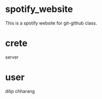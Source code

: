 # spotify_website
This is a spotify website for git-github class.
# crete
server
# user
dilip chharang